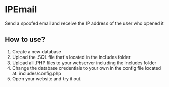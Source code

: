# IPEmail
Send a spoofed email and receive the IP address of the user who opened it

## How to use?
1. Create a new database
2. Upload the .SQL file that's located in the includes folder
3. Upload all .PHP files to your webserver including the includes folder
4. Change the database credentials to your own in the config file located at: includes/config.php
5. Open your website and try it out.
